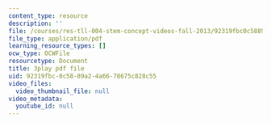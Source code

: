 ```yaml
---
content_type: resource
description: ''
file: /courses/res-tll-004-stem-concept-videos-fall-2013/92319fbc0c5889a24a6678675c828c55_3gxNrc_EEN8.pdf
file_type: application/pdf
learning_resource_types: []
ocw_type: OCWFile
resourcetype: Document
title: 3play pdf file
uid: 92319fbc-0c58-89a2-4a66-78675c828c55
video_files:
  video_thumbnail_file: null
video_metadata:
  youtube_id: null
---
```

